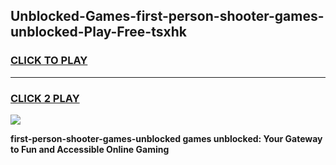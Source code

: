 
## Unblocked-Games-first-person-shooter-games-unblocked-Play-Free-tsxhk
<h3>
<a href="https://premium76.site?title=first-person-shooter-games-unblocked&ref=18A1">CLICK TO PLAY</a></h3>
<hr>

<h3>
<a href="https://premium76.site?title=first-person-shooter-games-unblocked&ref=18A1">CLICK 2 PLAY</a>
  
</h3>

<a href="https://premium76.site?title=first-person-shooter-games-unblocked&ref=18A1"><img src="https://clearcache.store/games.png"></a>


**first-person-shooter-games-unblocked games unblocked: Your Gateway to Fun and Accessible Online Gaming**
